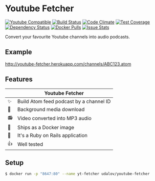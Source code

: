 # Youtube Fetcher

[![Youtube Compatible](https://img.shields.io/badge/youtube%20compatible-100%25-green.svg)](https://travis-ci.org/sergio-fry/youtube-fetcher)
[![Build Status](https://travis-ci.org/sergio-fry/youtube-fetcher.svg?branch=master)](https://travis-ci.org/sergio-fry/youtube-fetcher)
[![Code Climate](https://codeclimate.com/github/sergio-fry/youtube-fetcher.png)](https://codeclimate.com/github/sergio-fry/youtube-fetcher)
[![Test Coverage](https://codeclimate.com/github/sergio-fry/youtube-fetcher/badges/coverage.svg)](https://codeclimate.com/github/sergio-fry/youtube-fetcher/coverage)
[![Dependency Status](https://gemnasium.com/badges/github.com/sergio-fry/youtube-fetcher.svg)](https://gemnasium.com/github.com/sergio-fry/youtube-fetcher)
[![Docker Pulls](https://img.shields.io/docker/pulls/udalov/youtube-fetcher.svg)](https://hub.docker.com/r/udalov/youtube-fetcher/)
[![Issue Stats](https://img.shields.io/issuestats/p/github/sergio-fry/youtube-fetcher.svg)](https://github.com/sergio-fry/youtube-fetcher/issues)


Convert your favourite Youtube channels into audio podcasts.

## Example

http://youtube-fetcher.herokuapp.com/channels/ABC123.atom


## Features

|          |  Youtube Fetcher                        |
|----------|-----------------------------------------|
:sparkles: | Build Atom feed podcast by a channel ID
:rocket:   | Background media download
:radio:    | Video converted into MP3 audio
:ship:     | Ships as a Docker image
:metal:    | It's a Ruby on Rails application
:+1:       | Well tested

## Setup

```bash
$ docker run -p "8647:80" --name yt-fetcher udalov/youtube-fetcher
```
